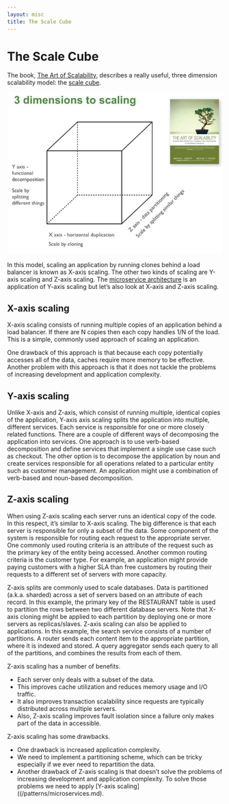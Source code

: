 ```yaml
---
layout: misc
title: The Scale Cube
---
```

# The Scale Cube

The book, [The Art of Scalability](http://theartofscalability.com/), describes a really useful, three dimension scalability model: the [scale cube](http://akfpartners.com/techblog/2008/05/08/splitting-applications-or-services-for-scale/).

<img class="img-responsive" src="/i/DecomposingApplications.021.jpg"></img>


In this model, scaling an application by running clones behind a load balancer is known as X-axis scaling.
The other two kinds of scaling are Y-axis scaling and Z-axis scaling.
The [microservice architecture](/patterns/microservices.md) is an application of Y-axis scaling but let’s also look at X-axis and Z-axis scaling.

## X-axis scaling

X-axis scaling consists of running multiple copies of an application behind a load balancer.
If there are N copies then each copy handles 1/N of the load.
This is a simple, commonly used approach of scaling an application.

One drawback of this approach is that because each copy potentially accesses all of the data, caches require more memory to be effective.
Another problem with this approach is that it does not tackle the problems of increasing development and application complexity.

## Y-axis scaling

Unlike X-axis and Z-axis, which consist of running multiple, identical copies of the application, Y-axis axis scaling splits the application into multiple, different services.
Each service is responsible for one or more closely related functions.
There are a couple of different ways of decomposing the application into services.
One approach is to use verb-based decomposition and define services that implement a single use case such as checkout.
The other option is to decompose the application by noun and create services responsible for all operations related to a particular entity such as customer management.
An application might use a combination of verb-based and noun-based decomposition.

## Z-axis scaling

When using Z-axis scaling each server runs an identical copy of the code.
In this respect, it’s similar to X-axis scaling.
The big difference is that each server is responsible for only a subset of the data.
Some component of the system is responsible for routing each request to the appropriate server.
One commonly used routing criteria is an attribute of the request such as the primary key of the entity being accessed.
Another common routing criteria is the customer type.
For example, an application might provide paying customers with a higher SLA than free customers by routing their requests to a different set of servers with more capacity.

Z-axis splits are commonly used to scale databases.
Data is partitioned (a.k.a. sharded) across a set of servers based on an attribute of each record.
In this example, the primary key of the RESTAURANT table is used to partition the rows between two different database servers.
Note that X-axis cloning might be applied to each partition by deploying one or more servers as replicas/slaves.
Z-axis scaling can also be applied to applications.
In this example, the search service consists of a number of partitions.
A router sends each content item to the appropriate partition, where it is indexed and stored.
A query aggregator sends each query to all of the partitions, and combines the results from each of them.

Z-axis scaling has a number of benefits.

* Each server only deals with a subset of the data.
* This improves cache utilization and reduces memory usage and I/O traffic.
* It also improves transaction scalability since requests are typically distributed across multiple servers.
* Also, Z-axis scaling improves fault isolation since a failure only makes part of the data in accessible.

Z-axis scaling has some drawbacks.

* One drawback is increased application complexity.
* We need to implement a partitioning scheme, which can be tricky especially if we ever need to repartition the data.
* Another drawback of Z-axis scaling is that doesn’t solve the problems of increasing development and application complexity. To solve those problems we need to apply [Y-axis scaling]((/patterns/microservices.md).



